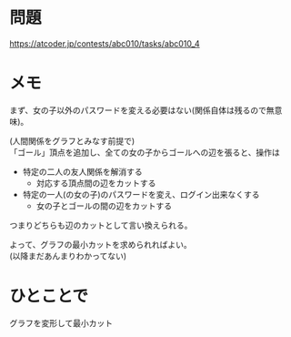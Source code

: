 # 問題

https://atcoder.jp/contests/abc010/tasks/abc010_4

# メモ

まず、女の子以外のパスワードを変える必要はない(関係自体は残るので無意味)。

(人間関係をグラフとみなす前提で)\
「ゴール」頂点を追加し、全ての女の子からゴールへの辺を張ると、操作は

- 特定の二人の友人関係を解消する
  - 対応する頂点間の辺をカットする
- 特定の一人(の女の子)のパスワードを変え、ログイン出来なくする
  - 女の子とゴールの間の辺をカットする

つまりどちらも辺のカットとして言い換えられる。

よって、グラフの最小カットを求められればよい。\
(以降まだあんまりわかってない)

# ひとことで

グラフを変形して最小カット
